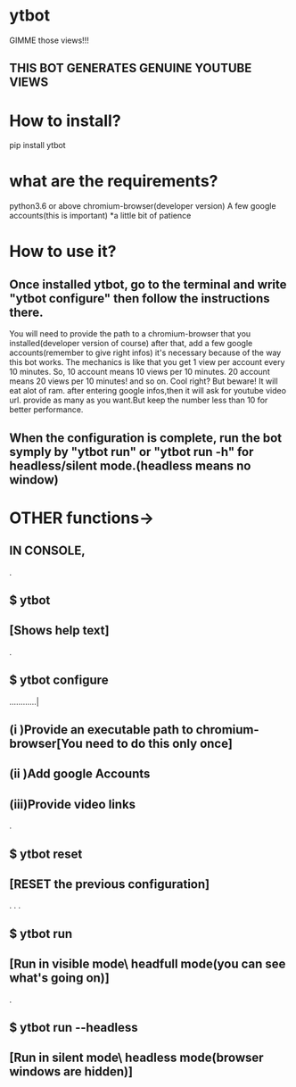 # ytbot
GIMME those views!!!


## THIS BOT GENERATES GENUINE YOUTUBE VIEWS ##

# How to install?

pip install ytbot

# what are the requirements?

python3.6 or above 
chromium-browser(developer version) 
A few google accounts(this is important) 
*a little bit of patience




# How to use it?

## Once installed ytbot, go to the terminal and write "ytbot configure" then follow the instructions there. 
You will need to provide the path to a chromium-browser that you installed(developer version of course) after that, add a few google accounts(remember to give right infos) it's necessary because of the way this bot works. 
The mechanics is like that you get 1 view per account every 10 minutes. So, 10 account means 10 views per 10 minutes. 20 account means 20 views per 10 minutes! and so on. Cool right? But beware! It will eat alot of ram.
after entering google infos,then it will ask for youtube video url. provide as many as you want.But keep the number less than 10 for better performance.

## When the configuration is complete, run the bot symply by "ytbot run" or "ytbot run -h" for headless/silent mode.(headless means no window)

# OTHER functions->
## IN CONSOLE,
.
## $ ytbot
## [Shows help text]
.
## $ ytbot configure
............|
## (i  )Provide an executable path to chromium-browser[You need to do this only once]
## (ii )Add google Accounts
## (iii)Provide video links
.
## $ ytbot reset
## [RESET the previous configuration]
.
.
.
## $ ytbot run 
## [Run in visible mode\ headfull mode(you can see what's going on)]
.
## $ ytbot run --headless
## [Run in silent mode\ headless mode(browser windows are hidden)]




            
